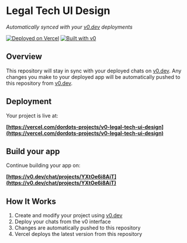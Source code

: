 # Legal Tech UI Design

*Automatically synced with your [v0.dev](https://v0.dev) deployments*

[![Deployed on Vercel](https://img.shields.io/badge/Deployed%20on-Vercel-black?style=for-the-badge&logo=vercel)](https://vercel.com/dordots-projects/v0-legal-tech-ui-design)
[![Built with v0](https://img.shields.io/badge/Built%20with-v0.dev-black?style=for-the-badge)](https://v0.dev/chat/projects/YXtOe6i8AiT)

## Overview

This repository will stay in sync with your deployed chats on [v0.dev](https://v0.dev).
Any changes you make to your deployed app will be automatically pushed to this repository from [v0.dev](https://v0.dev).

## Deployment

Your project is live at:

**[https://vercel.com/dordots-projects/v0-legal-tech-ui-design](https://vercel.com/dordots-projects/v0-legal-tech-ui-design)**

## Build your app

Continue building your app on:

**[https://v0.dev/chat/projects/YXtOe6i8AiT](https://v0.dev/chat/projects/YXtOe6i8AiT)**

## How It Works

1. Create and modify your project using [v0.dev](https://v0.dev)
2. Deploy your chats from the v0 interface
3. Changes are automatically pushed to this repository
4. Vercel deploys the latest version from this repository